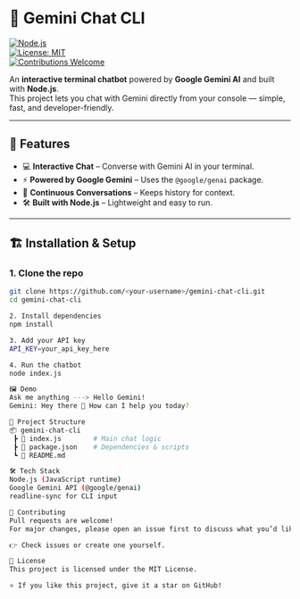 # 💬 Gemini Chat CLI

[![Node.js](https://img.shields.io/badge/Node.js-18+-green.svg)](https://nodejs.org/)  
[![License: MIT](https://img.shields.io/badge/License-MIT-blue.svg)](LICENSE)  
[![Contributions Welcome](https://img.shields.io/badge/Contributions-Welcome-orange.svg)](../../issues)  

An **interactive terminal chatbot** powered by **Google Gemini AI** and built with **Node.js**.  
This project lets you chat with Gemini directly from your console — simple, fast, and developer-friendly.  

---

## 🚀 Features
- 💻 **Interactive Chat** – Converse with Gemini AI in your terminal.  
- ⚡ **Powered by Google Gemini** – Uses the `@google/genai` package.  
- 🔄 **Continuous Conversations** – Keeps history for context.  
- 🛠️ **Built with Node.js** – Lightweight and easy to run.  

---

## 🏗️ Installation & Setup

### 1. Clone the repo
```bash
git clone https://github.com/<your-username>/gemini-chat-cli.git
cd gemini-chat-cli

2. Install dependencies
npm install

3. Add your API key
API_KEY=your_api_key_here

4. Run the chatbot
node index.js

🖼️ Demo
Ask me anything ---> Hello Gemini!
Gemini: Hey there 👋 How can I help you today?

📂 Project Structure
📦 gemini-chat-cli
 ┣ 📜 index.js        # Main chat logic
 ┣ 📜 package.json    # Dependencies & scripts
 ┗ 📜 README.md

🛠️ Tech Stack
Node.js (JavaScript runtime)
Google Gemini API (@google/genai)
readline-sync for CLI input

🤝 Contributing
Pull requests are welcome!
For major changes, please open an issue first to discuss what you’d like to improve.

👉 Check issues or create one yourself.

📜 License
This project is licensed under the MIT License.

⭐ If you like this project, give it a star on GitHub!
